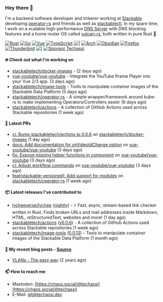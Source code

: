 ### Hey there 👋

I'm a backend software developer and tinkerer working at [Stackable][stackable] developing
[operator-rs][op-rs] and friends as well as [stackablectl][sctl]. In my spare time, I work
on a scalable high-performance [DNS Server][portal] with DNS blocking features and a home
router OS called [vulcan-rs][vulcan], both written in pure Rust 🦀.

[sctl]: https://github.com/stackabletech/stackable-cockpit
[op-rs]: https://github.com/stackabletech/operator-rs
[stackable]: https://github.com/stackabletech
[portal]: https://github.com/portal-rs/portal
[vulcan]: https://github.com/vulcan-rs

[![Rust](https://img.shields.io/badge/-Rust-141414?style=flat&logo=rust&logoColor=%23f97f39)](https://www.rust-lang.org/)
[![Go](https://img.shields.io/badge/-Go-141414?style=flat&logo=go&logoColor=%23f97f39)](https://go.dev/)
[![Vue](https://img.shields.io/badge/-Vue-141414?style=flat&logo=vuedotjs&logoColor=%23f97f39)](https://vuejs.org/)
[![TypeScript](https://img.shields.io/badge/-TypeScript-141414?style=flat&logo=typescript&logoColor=%23f97f39)](https://www.typescriptlang.org/)
![|](https://img.shields.io/badge/-%7C-141414?style=flat&logoColor=%23f97f39)
[![Arch](https://img.shields.io/badge/-Arch-141414?style=flat&logo=archlinux&logoColor=%23f97f39)](https://archlinux.org/)
[![Obsidian](https://img.shields.io/badge/-Obsidian-141414?style=flat&logo=obsidian&logoColor=%23f97f39)](https://obsidian.md/)
[![Firefox](https://img.shields.io/badge/-Firefox-141414?style=flat&logo=firefox&logoColor=%23f97f39)](https://www.mozilla.org/en-US/firefox/new/)
[![Thunderbird](https://img.shields.io/badge/-Thunderbird-141414?style=flat&logo=thunderbird&logoColor=%23f97f39)](https://www.thunderbird.net/en-US/)
![|](https://img.shields.io/badge/-%7C-141414?style=flat&logoColor=%23f97f39)
[![Sponsor Techassi](https://img.shields.io/badge/-Sponsor-141414?style=flat&logo=github&logoColor=%23f97f39)](https://github.com/sponsors/Techassi)

#### 🔥 Check out what I'm working on


- [stackabletech/docker-images](https://github.com/stackabletech/docker-images) -  (2 days ago)
- [vue-youtube/vue-youtube](https://github.com/vue-youtube/vue-youtube) - Integrate the YouTube Iframe Player into your Vue 2/3 app.  (3 days ago)
- [stackabletech/image-tools](https://github.com/stackabletech/image-tools) - Tools to manipulate container images of the Stackable Data Platform (5 days ago)
- [stackabletech/operator-rs](https://github.com/stackabletech/operator-rs) - A simple wrapper/framework around kube-rs to make implementing Operators/Controllers easier (6 days ago)
- [stackabletech/actions](https://github.com/stackabletech/actions) - A collection of GitHub Actions used across Stackable repositories (1 week ago)

#### 🧪 Latest PRs


- [ci: Bump stackabletech/actions to 0.0.6](https://github.com/stackabletech/docker-images/pull/901) on [stackabletech/docker-images](https://github.com/stackabletech/docker-images) (1 day ago)
- [docs: Add documentation for onVideoIdChange option](https://github.com/vue-youtube/vue-youtube/pull/27) on [vue-youtube/vue-youtube](https://github.com/vue-youtube/vue-youtube) (3 days ago)
- [fix: Expose missing helper functions in component](https://github.com/vue-youtube/vue-youtube/pull/26) on [vue-youtube/vue-youtube](https://github.com/vue-youtube/vue-youtube) (3 days ago)
- [ci: Adjust workflow commands](https://github.com/vue-youtube/vue-youtube/pull/25) on [vue-youtube/vue-youtube](https://github.com/vue-youtube/vue-youtube) (3 days ago)
- [feat(stackable-versioned): Add support for modules](https://github.com/stackabletech/operator-rs/pull/891) on [stackabletech/operator-rs](https://github.com/stackabletech/operator-rs) (1 week ago)

#### 📦 Latest releases I've contributed to


- [lycheeverse/lychee](https://github.com/lycheeverse/lychee/releases/tag/nightly) ([nightly](https://github.com/lycheeverse/lychee/releases/tag/nightly)) - ⚡ Fast, async, stream-based link checker written in Rust. Finds broken URLs and mail addresses inside Markdown, HTML, reStructuredText, websites and more! (1 day ago)
- [stackabletech/actions](https://github.com/stackabletech/actions/releases/tag/v0.0.6) ([v0.0.6](https://github.com/stackabletech/actions/releases/tag/v0.0.6)) - A collection of GitHub Actions used across Stackable repositories (1 week ago)
- [stackabletech/image-tools](https://github.com/stackabletech/image-tools/releases/tag/0.0.13) ([0.0.13](https://github.com/stackabletech/image-tools/releases/tag/0.0.13)) - Tools to manipulate container images of the Stackable Data Platform (1 month ago)

#### 📜 My recent blog posts - [Source](https://github.com/Techassi/page)


- [VLANs - The easy way](https://techassi.dev/posts/vlans-the-easy-way/) (2 years ago)

#### 📫 How to reach me

- Mastodon: [https://chaos.social/@techassi](https://chaos.social/@techassi)
- E-Mail: git@techassi.dev
